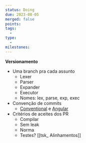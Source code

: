 ```yaml
---
status: Doing
due: 2023-08-05
merged: false
points:
tags:
  - 
type:
  - 
milestones:
---
```


**Versionamento**

- Uma branch pra cada assunto
	- Lexer
	- Parser
	- Expander
	- Executor
	- Nomes: lex, parse, exp, exec
- Convenção de commits
	-  [Conventional](https://www.conventionalcommits.org/en/v1.0.0/) e [Angular](https://github.com/angular/angular/blob/22b96b9/CONTRIBUTING.md#-commit-message-guidelines)
- Critérios de aceites dos PR
	- Compilar
	- Sem leak
	- Norma
	- Testes? [[tsk_ Alinhamentos]]

